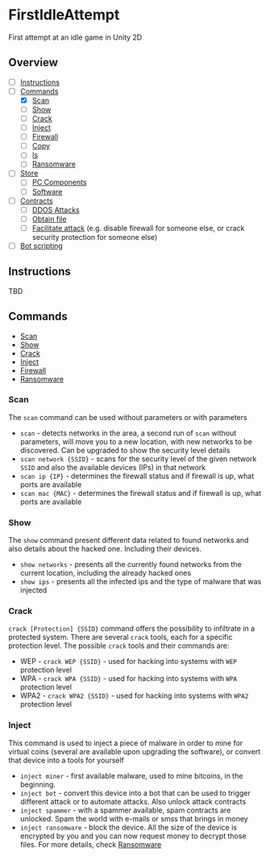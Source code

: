 # FirstIdleAttempt
First attempt at an idle game in Unity 2D

## Overview
- [ ] [Instructions](#instructions)
- [ ] [Commands](#commands)
  - [x] [Scan](#scan)
  - [ ] [Show](#show)
  - [ ] [Crack](#crack)
  - [ ] [Inject](#inject)
  - [ ] [Firewall](#firewall)
  - [ ] [Copy](#copy)
  - [ ] [ls](#ls)
  - [ ] [Ransomware](#ransomware)
- [ ] [Store](#store)
  - [ ] [PC Components](#pc-components)
  - [ ] [Software](#software)
- [ ] [Contracts](#contracts)
  - [ ] [DDOS Attacks](#ddos-attacks)
  - [ ] [Obtain file](#obtain-file)
  - [ ] [Facilitate attack](#facilitate-attack) (e.g. disable firewall for someone else, or crack security protection for someone else)
- [ ] [Bot scripting](#bot-scripting)

## Instructions
TBD

## Commands
- [Scan](#scan)
- [Show](#show)
- [Crack](#crack)
- [Inject](#inject)
- [Firewall](#firewall)
- [Ransomware](#ransomware)

### Scan
The `scan` command can be used without parameters or with parameters

- `scan` - detects networks in the area, a second run of `scan` without parameters, will move you to a new location, with new networks to be discovered. Can be upgraded to show the security level details
- `scan network {SSID}` - scans for the security level of the given network `SSID` and also the available devices (IPs) in that network
- `scan ip {IP}` - determines the firewall status and if firewall is up, what ports are available
- `scan mac {MAC}` - determines the firewall status and if firewall is up, what ports are available

### Show
The `show` command present different data related to found networks and also details about the hacked one. Including their devices.
- `show networks` - presents all the currently found networks from the current location, including the already hacked ones
- `show ips` - presents all the infected ips and the type of malware that was injected

### Crack
`crack [Protection] {SSID}` command offers the possibility to infiltrate in a protected system. There are several `crack` tools, each for a specific protection level. The possible `crack` tools and their commands are: 
- WEP - `crack WEP {SSID}`  - used for hacking into systems with `WEP` protection level
- WPA - `crack WPA {SSID}`  - used for hacking into systems with `WPA` protection level
- WPA2 - `crack WPA2 {SSID}`  - used for hacking into systems with `WPA2` protection level

### Inject
This command is used to inject a piece of malware in order to mine for virtual coins (several are available upon upgrading the software), or convert that device into a tools for yourself
- `inject miner` - first available malware, used to mine bitcoins, in the beginning.
- `inject bot` - convert this device into a bot that can be used to trigger different attack or to automate attacks. Also unlock attack contracts
- `inject spammer` - with a spammer available, spam contracts are unlocked. Spam the world with e-mails or smss that brings in money
- `inject ransomware` - block the device. All the size of the device is encrypted by you and you can now request money to decrypt those files. For more details, check [Ransomware](#ransomware)
